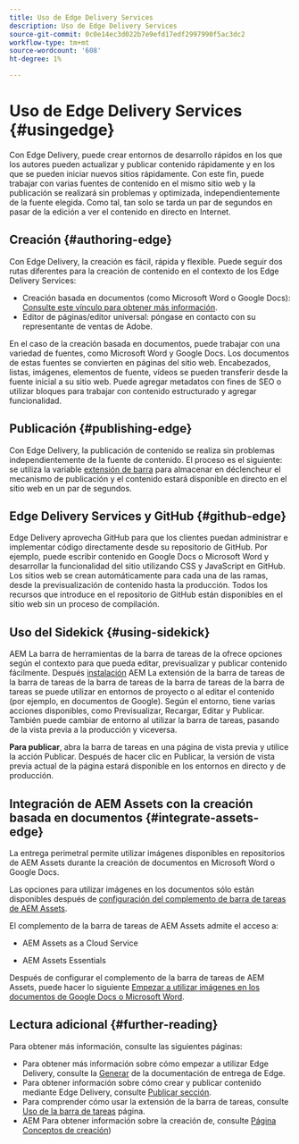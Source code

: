 ```yaml
---
title: Uso de Edge Delivery Services
description: Uso de Edge Delivery Services
source-git-commit: 0c0e14ec3d022b7e9efd17edf2997990f5ac3dc2
workflow-type: tm+mt
source-wordcount: '608'
ht-degree: 1%

---
```


# Uso de Edge Delivery Services {#usingedge}

Con Edge Delivery, puede crear entornos de desarrollo rápidos en los que los autores pueden actualizar y publicar contenido rápidamente y en los que se pueden iniciar nuevos sitios rápidamente. Con este fin, puede trabajar con varias fuentes de contenido en el mismo sitio web y la publicación se realizará sin problemas y optimizada, independientemente de la fuente elegida. Como tal, tan solo se tarda un par de segundos en pasar de la edición a ver el contenido en directo en Internet.

## Creación {#authoring-edge}

Con Edge Delivery, la creación es fácil, rápida y flexible. Puede seguir dos rutas diferentes para la creación de contenido en el contexto de los Edge Delivery Services:

* Creación basada en documentos (como Microsoft Word o Google Docs): [Consulte este vínculo para obtener más información](https://www.hlx.live/docs/authoring).
* Editor de páginas/editor universal: póngase en contacto con su representante de ventas de Adobe.

En el caso de la creación basada en documentos, puede trabajar con una variedad de fuentes, como Microsoft Word y Google Docs. Los documentos de estas fuentes se convierten en páginas del sitio web. Encabezados, listas, imágenes, elementos de fuente, vídeos se pueden transferir desde la fuente inicial a su sitio web. Puede agregar metadatos con fines de SEO o utilizar bloques para trabajar con contenido estructurado y agregar funcionalidad.

## Publicación {#publishing-edge}

Con Edge Delivery, la publicación de contenido se realiza sin problemas independientemente de la fuente de contenido. El proceso es el siguiente: se utiliza la variable [extensión de barra](#using-sidekick) para almacenar en déclencheur el mecanismo de publicación y el contenido estará disponible en directo en el sitio web en un par de segundos.

## Edge Delivery Services y GitHub {#github-edge}

Edge Delivery aprovecha GitHub para que los clientes puedan administrar e implementar código directamente desde su repositorio de GitHub. Por ejemplo, puede escribir contenido en Google Docs o Microsoft Word y desarrollar la funcionalidad del sitio utilizando CSS y JavaScript en GitHub. Los sitios web se crean automáticamente para cada una de las ramas, desde la previsualización de contenido hasta la producción. Todos los recursos que introduce en el repositorio de GitHub están disponibles en el sitio web sin un proceso de compilación.

## Uso del Sidekick {#using-sidekick}

AEM La barra de herramientas de la barra de tareas de la ofrece opciones según el contexto para que pueda editar, previsualizar y publicar contenido fácilmente. Después [instalación](https://www.hlx.live/docs/sidekick-extension) AEM La extensión de la barra de tareas de la barra de tareas de la barra de tareas de la barra de tareas de la barra de tareas se puede utilizar en entornos de proyecto o al editar el contenido (por ejemplo, en documentos de Google). Según el entorno, tiene varias acciones disponibles, como Previsualizar, Recargar, Editar y Publicar. También puede cambiar de entorno al utilizar la barra de tareas, pasando de la vista previa a la producción y viceversa.

**Para publicar**, abra la barra de tareas en una página de vista previa y utilice la acción Publicar. Después de hacer clic en Publicar, la versión de vista previa actual de la página estará disponible en los entornos en directo y de producción.

## Integración de AEM Assets con la creación basada en documentos {#integrate-assets-edge}

La entrega perimetral permite utilizar imágenes disponibles en repositorios de AEM Assets durante la creación de documentos en Microsoft Word o Google Docs.

Las opciones para utilizar imágenes en los documentos sólo están disponibles después de [configuración del complemento de barra de tareas de AEM Assets](https://www.hlx.live/developer/configuring-aem-assets-sidekick-plugin).

El complemento de la barra de tareas de AEM Assets admite el acceso a:

* AEM Assets as a Cloud Service

* AEM Assets Essentials

Después de configurar el complemento de la barra de tareas de AEM Assets, puede hacer lo siguiente [Empezar a utilizar imágenes en los documentos de Google Docs o Microsoft Word](https://www.hlx.live/docs/aem-assets-sidekick-plugin).

## Lectura adicional {#further-reading}

Para obtener más información, consulte las siguientes páginas:

* Para obtener más información sobre cómo empezar a utilizar Edge Delivery, consulte la [Generar](https://www.hlx.live/docs/#build) de la documentación de entrega de Edge.
* Para obtener información sobre cómo crear y publicar contenido mediante Edge Delivery, consulte [Publicar sección](https://www.hlx.live/docs/authoring).
* Para comprender cómo usar la extensión de la barra de tareas, consulte [Uso de la barra de tareas](https://www.hlx.live/docs/sidekick) página.
* AEM Para obtener información sobre la creación de, consulte [Página Conceptos de creación](/help/sites-authoring/author.md))
